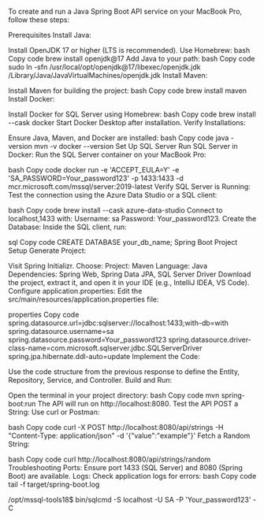 To create and run a Java Spring Boot API service on your MacBook Pro, follow these steps:

Prerequisites
Install Java:

Install OpenJDK 17 or higher (LTS is recommended).
Use Homebrew:
bash
Copy code
brew install openjdk@17
Add Java to your path:
bash
Copy code
sudo ln -sfn /usr/local/opt/openjdk@17/libexec/openjdk.jdk /Library/Java/JavaVirtualMachines/openjdk.jdk
Install Maven:

Install Maven for building the project:
bash
Copy code
brew install maven
Install Docker:

Install Docker for SQL Server using Homebrew:
bash
Copy code
brew install --cask docker
Start Docker Desktop after installation.
Verify Installations:

Ensure Java, Maven, and Docker are installed:
bash
Copy code
java -version
mvn -v
docker --version
Set Up SQL Server
Run SQL Server in Docker: Run the SQL Server container on your MacBook Pro:

bash
Copy code
docker run -e 'ACCEPT_EULA=Y' -e 'SA_PASSWORD=Your_password123' -p 1433:1433 -d mcr.microsoft.com/mssql/server:2019-latest
Verify SQL Server is Running: Test the connection using the Azure Data Studio or a SQL client:

bash
Copy code
brew install --cask azure-data-studio
Connect to localhost,1433 with:
Username: sa
Password: Your_password123.
Create the Database: Inside the SQL client, run:

sql
Copy code
CREATE DATABASE your_db_name;
Spring Boot Project Setup
Generate Project:

Visit Spring Initializr.
Choose:
Project: Maven
Language: Java
Dependencies: Spring Web, Spring Data JPA, SQL Server Driver
Download the project, extract it, and open it in your IDE (e.g., IntelliJ IDEA, VS Code).
Configure application.properties: Edit the src/main/resources/application.properties file:

properties
Copy code
spring.datasource.url=jdbc:sqlserver://localhost:1433;with-db=with
spring.datasource.username=sa
spring.datasource.password=Your_password123
spring.datasource.driver-class-name=com.microsoft.sqlserver.jdbc.SQLServerDriver
spring.jpa.hibernate.ddl-auto=update
Implement the Code:

Use the code structure from the previous response to define the Entity, Repository, Service, and Controller.
Build and Run:

Open the terminal in your project directory:
bash
Copy code
mvn spring-boot:run
The API will run on http://localhost:8080.
Test the API
POST a String: Use curl or Postman:

bash
Copy code
curl -X POST http://localhost:8080/api/strings -H "Content-Type: application/json" -d '{"value":"example"}'
Fetch a Random String:

bash
Copy code
curl http://localhost:8080/api/strings/random
Troubleshooting
Ports: Ensure port 1433 (SQL Server) and 8080 (Spring Boot) are available.
Logs: Check application logs for errors:
bash
Copy code
tail -f target/spring-boot.log



/opt/mssql-tools18$ bin/sqlcmd -S localhost -U SA -P 'Your_password123' -C 
